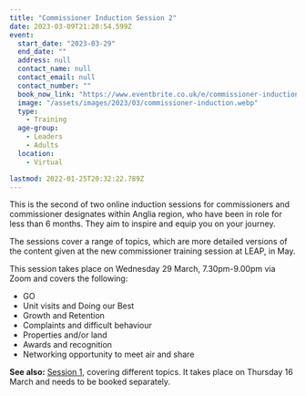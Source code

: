 ```yaml
---
title: "Commissioner Induction Session 2"
date: 2023-03-09T21:20:54.599Z
event:
  start_date: "2023-03-29"
  end_date: ""
  address: null
  contact_name: null
  contact_email: null
  contact_number: ""
  book_now_link: "https://www.eventbrite.co.uk/e/commissioner-induction-session-2-d-tickets-472686316497"
  image: "/assets/images/2023/03/commissioner-induction.webp"
  type:
    - Training
  age-group:
    - Leaders
    - Adults
  location:
    - Virtual

lastmod: 2022-01-25T20:32:22.789Z
---
```

This is the second of two online induction sessions for commissioners and commissioner designates within Anglia region, who have been in role for less than 6 months. They aim to inspire and equip you on your journey.

The sessions cover a range of topics, which are more detailed versions of the content given at the new commissioner training session at LEAP, in May.

This session takes place on Wednesday 29 March, 7.30pm-9.00pm via Zoom and covers the following:

- GO
- Unit visits and Doing our Best
- Growth and Retention
- Complaints and difficult behaviour
- Properties and/or land
- Awards and recognition
- Networking opportunity to meet air and share

**See also:** [Session 1](/training/commissioner-induction-session-1/), covering different topics. It takes place on Thursday 16 March and needs to be booked separately.
